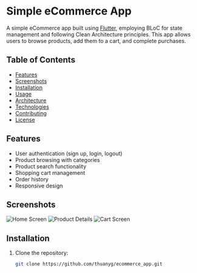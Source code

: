 # Simple eCommerce App

A simple eCommerce app built using [Flutter](https://flutter.dev/), employing BLoC for state management and following Clean Architecture principles.
This app allows users to browse products, add them to a cart, and complete purchases.

## Table of Contents

- [Features](#features)
- [Screenshots](#screenshots)
- [Installation](#installation)
- [Usage](#usage)
- [Architecture](#architecture)
- [Technologies](#technologies)
- [Contributing](#contributing)
- [License](#license)

## Features

- User authentication (sign up, login, logout)
- Product browsing with categories
- Product search functionality
- Shopping cart management
- Order history
- Responsive design

## Screenshots

![Home Screen](https://hamsacorp.sg.larksuite.com/a2d0bc9c-3b6d-4db0-b4fd-f8037508e5ca)
![Product Details](https://hamsacorp.sg.larksuite.com/0fc63ca3-b9d1-4d4e-a0a9-d21e0be3753d)
![Cart Screen](https://hamsacorp.sg.larksuite.com/d26960e6-c4f6-484b-80e3-061fcc7b0853)

## Installation

1. Clone the repository:

   ```bash
   git clone https://github.com/thuanyg/ecommerce_app.git
